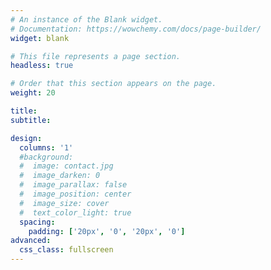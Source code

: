 ```yaml
---
# An instance of the Blank widget.
# Documentation: https://wowchemy.com/docs/page-builder/
widget: blank

# This file represents a page section.
headless: true

# Order that this section appears on the page.
weight: 20

title:
subtitle:

design:
  columns: '1'
  #background:
  #  image: contact.jpg
  #  image_darken: 0
  #  image_parallax: false
  #  image_position: center
  #  image_size: cover
  #  text_color_light: true
  spacing:
    padding: ['20px', '0', '20px', '0']
advanced:
  css_class: fullscreen
---
```

